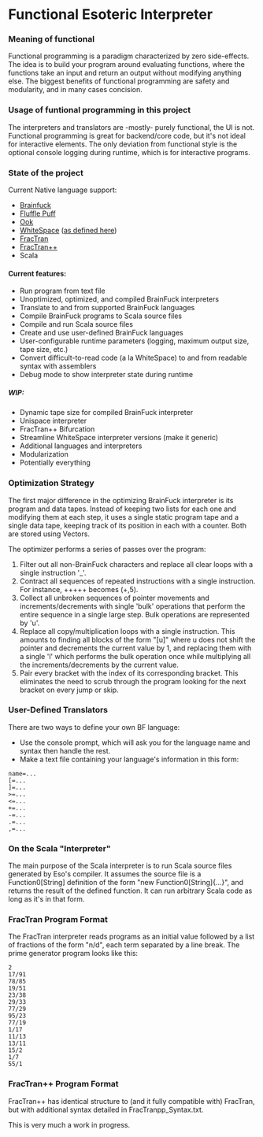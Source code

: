 # Functional Esoteric Interpreter
### Meaning of functional
Functional programming is a paradigm characterized by zero side-effects. The idea is to build your program around evaluating functions, where the functions take an input and return an output without modifying anything else. The biggest benefits of functional programming are safety and modularity, and in many cases concision.

### Usage of funtional programming in this project
The interpreters and translators are -mostly- purely functional, the UI is not. Functional programming is great for backend/core code, but it's not ideal for interactive elements. The only deviation from functional style is the optional console logging during runtime, which is for interactive programs.

### State of the project
Current Native language support:
* [Brainfuck](https://esolangs.org/wiki/Brainfuck)
* [Fluffle Puff](https://github.com/juju2143/flufflepuff)
* [Ook](https://esolangs.org/wiki/Ook!)
* [WhiteSpace](https://esolangs.org/wiki/Whitespace) ([as defined here](https://web.archive.org/web/20151108084710/http://compsoc.dur.ac.uk/whitespace/tutorial.html))
* [FracTran](https://esolangs.org/wiki/Fractran)
* [FracTran++](https://esolangs.org/wiki/Fractran%2B%2B)
* Scala

#### Current features:
* Run program from text file
* Unoptimized, optimized, and compiled BrainFuck interpreters
* Translate to and from supported BrainFuck languages
* Compile BrainFuck programs to Scala source files
* Compile and run Scala source files
* Create and use user-defined BrainFuck languages
* User-configurable runtime parameters (logging, maximum output size, tape size, etc.)
* Convert difficult-to-read code (a la WhiteSpace) to and from readable syntax with assemblers
* Debug mode to show interpreter state during runtime

##### WIP:
* Dynamic tape size for compiled BrainFuck interpreter
* Unispace interpreter
* FracTran++ Bifurcation
* Streamline WhiteSpace interpreter versions (make it generic)
* Additional languages and interpreters
* Modularization
* Potentially everything

### Optimization Strategy
The first major difference in the optimizing BrainFuck interpreter is its program and data tapes. Instead of keeping two lists for each one and modifying them at each step, it uses a single static program tape and a single data tape, keeping track of its position in each with a counter. Both are stored using Vectors.

The optimizer performs a series of passes over the program:
1. Filter out all non-BrainFuck characters and replace all clear loops with a single instruction '_'.
2. Contract all sequences of repeated instructions with a single instruction. For instance, +++++ becomes (+,5).
3. Collect all unbroken sequences of pointer movements and increments/decrements with single 'bulk' operations that perform the entire sequence in a single large step. Bulk operations are represented by 'u'.
4. Replace all copy/multiplication loops with a single instruction. This amounts to finding all blocks of the form "[u]" where u does not shift the pointer and decrements the current value by 1, and replacing them with a single 'l' which performs the bulk operation once while multiplying all the increments/decrements by the current value.
5. Pair every bracket with the index of its corresponding bracket. This eliminates the need to scrub through the program looking for the next bracket on every jump or skip.

### User-Defined Translators
There are two ways to define your own BF language:
* Use the console prompt, which will ask you for the language name and syntax then handle the rest.
* Make a text file containing your language's information in this form:
```
name=...
[=...
]=...
>=...
<=...
+=...
-=...
.=...
,=...
```

### On the Scala "Interpreter"
The main purpose of the Scala interpreter is to run Scala source files generated by Eso's compiler. It assumes the source file is a Function0[String] definition of the form "new Function0[String]{...}", and returns the result of the defined function. It can run arbitrary Scala code as long as it's in that form.

### FracTran Program Format
The FracTran interpreter reads programs as an initial value followed by a list of fractions of the form "n/d", each term separated by a line break. The prime generator program looks like this:
```
2
17/91
78/85
19/51
23/38
29/33
77/29
95/23
77/19
1/17
11/13
13/11
15/2
1/7
55/1
```

### FracTran++ Program Format
FracTran++ has identical structure to (and it fully compatible with) FracTran, but with additional syntax detailed in FracTranpp_Syntax.txt.

This is very much a work in progress.
